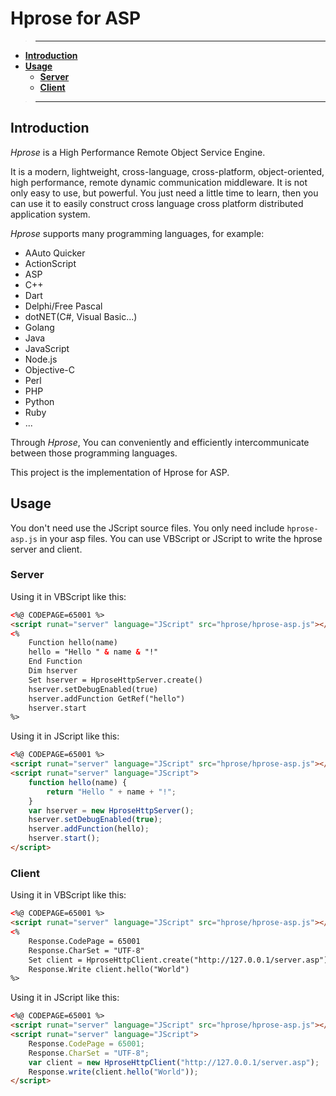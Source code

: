 # Hprose for ASP

>---
- **[Introduction](#introduction)**
- **[Usage](#usage)**
    - **[Server](#server)**
    - **[Client](#client)**

>---

## Introduction

*Hprose* is a High Performance Remote Object Service Engine.

It is a modern, lightweight, cross-language, cross-platform, object-oriented, high performance, remote dynamic communication middleware. It is not only easy to use, but powerful. You just need a little time to learn, then you can use it to easily construct cross language cross platform distributed application system.

*Hprose* supports many programming languages, for example:

* AAuto Quicker
* ActionScript
* ASP
* C++
* Dart
* Delphi/Free Pascal
* dotNET(C#, Visual Basic...)
* Golang
* Java
* JavaScript
* Node.js
* Objective-C
* Perl
* PHP
* Python
* Ruby
* ...

Through *Hprose*, You can conveniently and efficiently intercommunicate between those programming languages.

This project is the implementation of Hprose for ASP.

## Usage

You don't need use the JScript source files. You only need include `hprose-asp.js` in your asp files. You can use VBScript or JScript to write the hprose server and client.

### Server

Using it in VBScript like this:

```html
<%@ CODEPAGE=65001 %>
<script runat="server" language="JScript" src="hprose/hprose-asp.js"></script>
<%
    Function hello(name)
    hello = "Hello " & name & "!"
    End Function
    Dim hserver
    Set hserver = HproseHttpServer.create()
    hserver.setDebugEnabled(true)
    hserver.addFunction GetRef("hello")
    hserver.start
%>
```

Using it in JScript like this:

```html
<%@ CODEPAGE=65001 %>
<script runat="server" language="JScript" src="hprose/hprose-asp.js"></script>
<script runat="server" language="JScript">
    function hello(name) {
        return "Hello " + name + "!";
    }
    var hserver = new HproseHttpServer();
    hserver.setDebugEnabled(true);
    hserver.addFunction(hello);
    hserver.start();
</script>
```

### Client

Using it in VBScript like this:

```html
<%@ CODEPAGE=65001 %>
<script runat="server" language="JScript" src="hprose/hprose-asp.js"></script>
<%
    Response.CodePage = 65001
    Response.CharSet = "UTF-8"
    Set client = HproseHttpClient.create("http://127.0.0.1/server.asp")
    Response.Write client.hello("World")
%>
```

Using it in JScript like this:

```html
<%@ CODEPAGE=65001 %>
<script runat="server" language="JScript" src="hprose/hprose-asp.js"></script>
<script runat="server" language="JScript">
    Response.CodePage = 65001;
    Response.CharSet = "UTF-8";
    var client = new HproseHttpClient("http://127.0.0.1/server.asp");
    Response.write(client.hello("World"));
</script>
```
